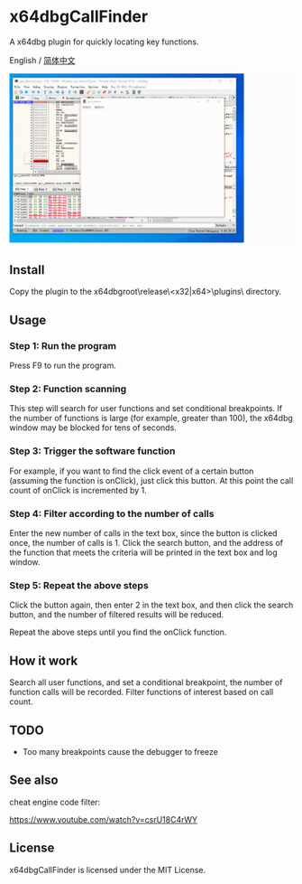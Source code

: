 # x64dbgCallFinder

A x64dbg plugin for quickly locating key functions.

English / [简体中文](./README_CN.md)

![](images/1.gif)

## Install

Copy the plugin to the x64dbgroot\release\\\<x32|x64>\plugins\ directory.

## Usage

### Step 1: Run the program

Press F9 to run the program.

### Step 2: Function scanning

This step will search for user functions and set conditional breakpoints. If the number of functions is large (for example, greater than 100), the x64dbg window may be blocked for tens of seconds.

### Step 3: Trigger the software function

For example, if you want to find the click event of a certain button (assuming the function is onClick), just click this button. At this point the call count of onClick is incremented by 1.

### Step 4: Filter according to the number of calls

Enter the new number of calls in the text box, since the button is clicked once, the number of calls is 1. Click the search button, and the address of the function that meets the criteria will be printed in the text box and log window.

### Step 5: Repeat the above steps

Click the button again, then enter 2 in the text box, and then click the search button, and the number of filtered results will be reduced.

Repeat the above steps until you find the onClick function.

## How it work

Search all user functions, and set a conditional breakpoint, the number of function calls will be recorded. Filter functions of interest based on call count.

## TODO

- Too many breakpoints cause the debugger to freeze

## See also

cheat engine code filter:

https://www.youtube.com/watch?v=csrU18C4rWY

## License

x64dbgCallFinder is licensed under the MIT License.
